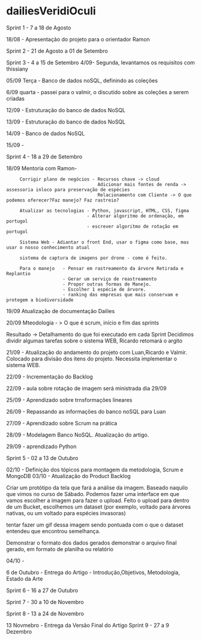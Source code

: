 # dailiesVeridiOculi


Sprint 1 - 7 a 18 de Agosto

18/08 - Apresentação do projeto para o orientador Ramon

Sprint 2 - 21 de Agosto a 01 de Setembro



Sprint 3 - 4 a 15 de Setembro
4/09- Segunda, levantamos os requisitos com thissiany

05/09 Terça - Banco de dados noSQL, definindo as coleções 

6/09 quarta - passei para o valmir, o discutido sobre as coleções a serem criadas

12/09 - Estruturação do banco de dados NoSQL

13/09 - Estruturação do banco de dados NoSQL

14/09 - Banco de dados NoSQL

15/09 - 


Sprint 4 - 18 a 29 de Setembro
  
 18/09  Mentoria com Ramon-
 
         Corrigir plano de negócios - Recursos chave -> cloud
                                      Adicionar mais fontes de renda -> assessoria inloco para preservação de espécies
                                      Relacionamento com Cliente -> O que podemos oferecer?Faz manejo? Faz rastreio?
                                      
         Atualizar as tecnologias - Python, javascript, HTML, CSS, figma
                                  - Alterar algoritmo de ordenação, em portugol
                                  - escrever algoritmo de rotação em portugol
                                  
         Sistema Web - Adiantar o front End, usar o figma como base, mas usar o nosso conhecimento atual

         sistema de captura de imagens por drone - como é feito.
         
         Para o manejo   - Pensar em rastreamento da árvore Retirada e Replantio
                         - Gerar um serviço de reastreamento
                         - Propor outras formas de Manejo.
                         - Escolher 1 espécie de árvore. 
                         - ranking das empresas que mais conservam e protegem a biodiversidade
                                    
19/09 Atualização de documentação Dailies

20/09 
   Mteodologia - > O que é scrum, início e fim das sprints

   Resultado -> Detalhamento do que foi executado em cada Sprint
  Decidimos dividir algumas tarefas sobre o sistema WEB, Ricardo retomará o argito 

21/09 - Atualização do andamento do projeto com Luan,Ricardo e Valmir. Colocado para divisão dos itens do projeto. Necessita implementar o sistema WEB.

22/09 - Incrementação do Backlog


22/09 - aula sobre rotação de imagem será ministrada dia 29/09

25/09 - Aprendizado sobre trnsformações lineares

26/09 - Repassando as informações do banco noSQL para Luan

27/09 - Aprendizado sobre Scrum na prática

28/09 - Modelagem Banco NoSQL. Atualização do artigo.

29/09 - aprendizado Python

Sprint 5 - 02 a 13 de Outubro

02/10 - Definição dos tópicos para montagem da metodologia, Scrum e MongoDB
03/10 - Atualização do Product Backlog

Criar um protótipo da tela que fará a análise da imagem. Baseado naquilo que vimos no curso de Sábado.
Podemos fazer uma interface em que vamos escolher a imagem para fazer o upload. Feito o upload para dentro de um Bucket, escolhemos um dataset (por exemplo, voltado para árvores nativas, ou um voltado para espécies invasoras)

tentar fazer um gif dessa imagem sendo pontuada com o que o dataset entendeu que encontrou semelhança.

Demonstrar o formato dos dados gerados
demonstrar o arquivo final gerado, em formato de planilha ou relatório

04/10 - 

  6 de Outubro - Entrega do Artigo - Introdução,Objetivos, Metodologia, Estado da Arte

Sprint 6 - 16 a 27 de Outubro

Sprint 7 - 30 a 10 de Novembro

Sprint 8 - 13 a 24 de Novembro

   13 Novmebro - Entrega da Versão Final do Artigo
Sprint 9 - 27 a 9 Dezembro
